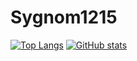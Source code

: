 # Sygnom1215
[![Top Langs](https://github-readme-stats.vercel.app/api/top-langs/?username=Sygnom1215&hide=ShaderLab&layout=compact)](https://github.com/Sygnom1215/github-readme-stats)
[![GitHub stats](https://github-readme-stats.vercel.app/api?username=Sygnom1215)](https://github.com/Sygnom1215)
